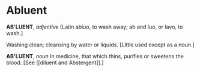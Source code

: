 # Abluent

**AB'LUENT**, _adjective_ \[Latin abluo, to wash away; ab and luo, or lavo, to wash.\]

Washing clean; cleansing by water or liquids. \[Little used except as a noun.\]

**AB'LUENT**, _noun_ In medicine, that which thins, purifies or sweetens the blood. \[See [[diluent and Abstergent]].\]